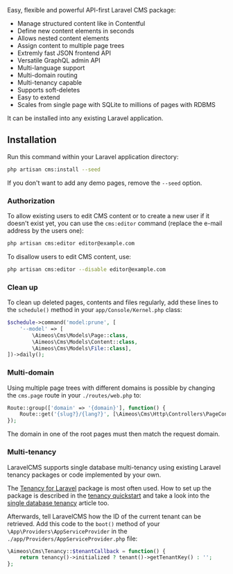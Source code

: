 Easy, flexible and powerful API-first Laravel CMS package:

* Manage structured content like in Contentful
* Define new content elements in seconds
* Allows nested content elements
* Assign content to multiple page trees
* Extremly fast JSON frontend API
* Versatile GraphQL admin API
* Multi-language support
* Multi-domain routing
* Multi-tenancy capable
* Supports soft-deletes
* Easy to extend
* Scales from single page with SQLite to millions of pages with RDBMS

It can be installed into any existing Laravel application.

## Installation

Run this command within your Laravel application directory:

```bash
php artisan cms:install --seed
```

If you don't want to add any demo pages, remove the `--seed` option.

### Authorization

To allow existing users to edit CMS content or to create a new user if it doesn't exist yet, you can use the `cms:editor` command (replace the e-mail address by the users one):

```bash
php artisan cms:editor editor@example.com
```

To disallow users to edit CMS content, use:

```bash
php artisan cms:editor --disable editor@example.com
```

### Clean up

To clean up deleted pages, contents and files regularly, add these lines to the `schedule()` method in your `app/Console/Kernel.php` class:

```php
$schedule->command('model:prune', [
    '--model' => [
        \Aimeos\Cms\Models\Page::class,
        \Aimeos\Cms\Models\Content::class,
        \Aimeos\Cms\Models\File::class],
])->daily();
```

### Multi-domain

Using multiple page trees with different domains is possible by changing the `cms.page` route in your `./routes/web.php` to:

```php
Route::group(['domain' => '{domain}'], function() {
    Route::get('{slug?}/{lang?}', [\Aimeos\Cms\Http\Controllers\PageController::class, 'index'])->name('cms.page');
});
```

The domain in one of the root pages must then match the request domain.

### Multi-tenancy

LaravelCMS supports single database multi-tenancy using existing Laravel tenancy packages or code implemented by your own.

The [Tenancy for Laravel](https://tenancyforlaravel.com/) package is most often used. How to set up the package is described in the [tenancy quickstart](https://tenancyforlaravel.com/docs/v3/quickstart) and take a look into the [single database tenancy](https://tenancyforlaravel.com/docs/v3/single-database-tenancy) article too.

Afterwards, tell LaravelCMS how the ID of the current tenant can be retrieved. Add this code to the `boot()` method of your `\App\Providers\AppServiceProvider` in the `./app/Providers/AppServiceProvider.php` file:

```php
\Aimeos\Cms\Tenancy::$tenantCallback = function() {
    return tenancy()->initialized ? tenant()->getTenantKey() : '';
};
```
